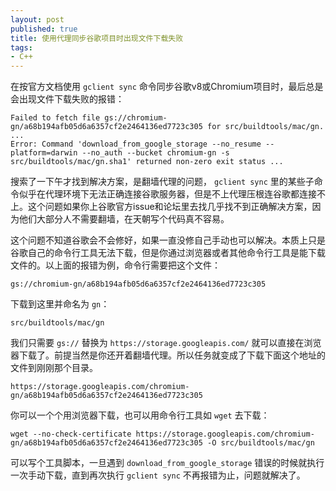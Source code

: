 ```yaml
---
layout: post
published: true
title: 使用代理同步谷歌项目时出现文件下载失败
tags:
- C++
---
```

在按官方文档使用 `gclient sync` 命令同步谷歌v8或Chromium项目时，最后总是会出现文件下载失败的报错：

```
Failed to fetch file gs://chromium-gn/a68b194afb05d6a6357cf2e2464136ed7723c305 for src/buildtools/mac/gn.
...
Error: Command 'download_from_google_storage --no_resume --platform=darwin --no_auth --bucket chromium-gn -s src/buildtools/mac/gn.sha1' returned non-zero exit status ...
```
搜索了一下午才找到解决方案，是翻墙代理的问题， `gclient sync` 里的某些子命令似乎在代理环境下无法正确连接谷歌服务器，但是不上代理压根连谷歌都连接不上。这个问题如果你上谷歌官方issue和论坛里去找几乎找不到正确解决方案，因为他们大部分人不需要翻墙，在天朝写个代码真不容易。

这个问题不知道谷歌会不会修好，如果一直没修自己手动也可以解决。本质上只是谷歌自己的命令行工具无法下载，但是你通过浏览器或者其他命令行工具是能下载文件的。以上面的报错为例，命令行需要把这个文件：

```
gs://chromium-gn/a68b194afb05d6a6357cf2e2464136ed7723c305
``` 
下载到这里并命名为 `gn`：

```
src/buildtools/mac/gn
```
我们只需要 `gs://` 替换为 `https://storage.googleapis.com/` 就可以直接在浏览器下载了。前提当然是你还开着翻墙代理。所以任务就变成了下载下面这个地址的文件到刚刚那个目录。

```
https://storage.googleapis.com/chromium-gn/a68b194afb05d6a6357cf2e2464136ed7723c305
```
你可以一个个用浏览器下载，也可以用命令行工具如 `wget` 去下载：

```
wget --no-check-certificate https://storage.googleapis.com/chromium-gn/a68b194afb05d6a6357cf2e2464136ed7723c305 -O src/buildtools/mac/gn
```
可以写个工具脚本，一旦遇到 `download_from_google_storage` 错误的时候就执行一次手动下载，直到再次执行 `gclient sync` 不再报错为止，问题就解决了。